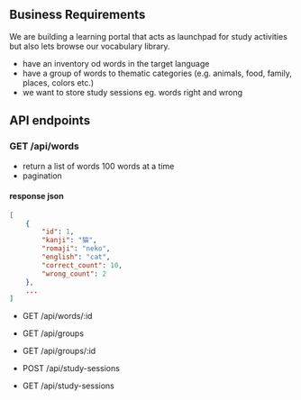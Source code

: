 ## Business Requirements

We are building a learning portal that acts as launchpad
for study activities but also lets browse our vocabulary library.

- have an inventory od words in the target language 
- have a group of words to thematic categories (e.g. animals, food, family, places, colors etc.)
- we want to store study sessions eg. words right and wrong 


## API endpoints 

### GET /api/words
  - return a list of words 100 words at a time 
  - pagination 

#### response json 
```json
[
    {
        "id": 1,
        "kanji": "猫",
        "romaji": "neko",
        "english": "cat",
        "correct_count": 10,
        "wrong_count": 2
    },
    ...
]
```

- GET /api/words/:id

- GET /api/groups
- GET /api/groups/:id

- POST /api/study-sessions
- GET /api/study-sessions



